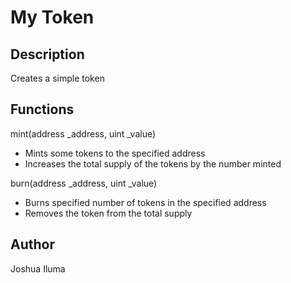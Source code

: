 # My Token

## Description
Creates a simple token

## Functions
mint(address _address, uint _value)
- Mints some tokens to the specified address
- Increases the total supply of the tokens by the number minted

burn(address _address, uint _value)
- Burns specified number of tokens in the specified address
- Removes the token from the total supply

## Author
Joshua Iluma

